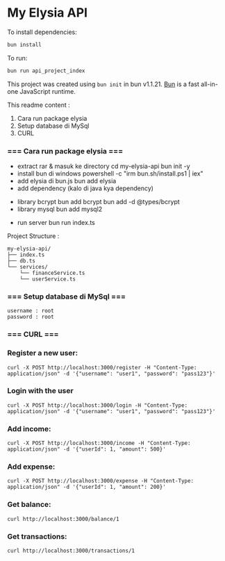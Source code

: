 # My Elysia API

To install dependencies:

```bash
bun install
```

To run:

```bash
bun run api_project_index
```

This project was created using `bun init` in bun v1.1.21. [Bun](https://bun.sh) is a fast all-in-one JavaScript runtime.


This readme content :
1. Cara run package elysia
2. Setup database di MySql
3. CURL

### === Cara run package elysia ===
- extract rar & masuk ke directory
  cd my-elysia-api
  bun init -y
- install bun di windows
  powershell -c "irm bun.sh/install.ps1 | iex"
- add elysia di bun.js
  bun add elysia
- add dependency (kalo di java kya dependency)
* library bcrypt
  bun add bcrypt
  bun add -d @types/bcrypt
* library mysql
  bun add mysql2
- run server
  bun run index.ts

Project Structure :
```
my-elysia-api/
├── index.ts
├── db.ts
└── services/
    └── financeService.ts
    └── userService.ts
```

### === Setup database di MySql ===

```
username : root
password : root
```

### === CURL ===

### Register a new user:
```
curl -X POST http://localhost:3000/register -H "Content-Type: application/json" -d '{"username": "user1", "password": "pass123"}'
```

### Login with the user
```
curl -X POST http://localhost:3000/login -H "Content-Type: application/json" -d '{"username": "user1", "password": "pass123"}'
```

### Add income:
```
curl -X POST http://localhost:3000/income -H "Content-Type: application/json" -d '{"userId": 1, "amount": 500}'
```

### Add expense:
```
curl -X POST http://localhost:3000/expense -H "Content-Type: application/json" -d '{"userId": 1, "amount": 200}'
```

### Get balance:
```
curl http://localhost:3000/balance/1
```

### Get transactions:
```
curl http://localhost:3000/transactions/1
```